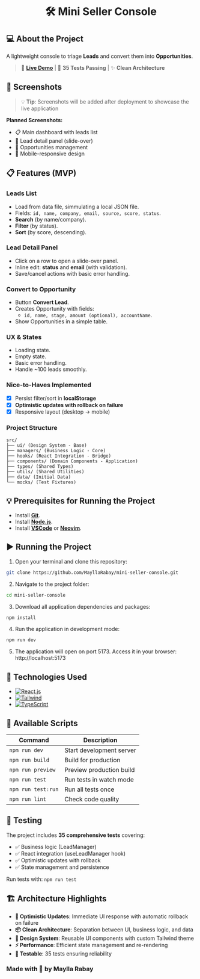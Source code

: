 <h1 align="center"> 
	🛠️ Mini Seller Console
</h1>

## 💻 About the Project

A lightweight console to triage **Leads** and convert them into **Opportunities**.

> 🚀 **[Live Demo](#)** | 🧪 **35 Tests Passing** | ✨ **Clean Architecture**

## 📸 Screenshots

> 💡 **Tip**: Screenshots will be added after deployment to showcase the live application

**Planned Screenshots:**

- 📋 Main dashboard with leads list
- 📝 Lead detail panel (slide-over)
- 💼 Opportunities management
- 📱 Mobile-responsive design

## 📋 Features (MVP)

### Leads List

- Load from data file, simmulating a local JSON file.
- Fields: `id, name, company, email, source, score, status`.
- **Search** (by name/company).
- **Filter** (by status).
- **Sort** (by score, descending).

### Lead Detail Panel

- Click on a row to open a slide-over panel.
- Inline edit: **status** and **email** (with validation).
- Save/cancel actions with basic error handling.

### Convert to Opportunity

- Button **Convert Lead**.
- Creates Opportunity with fields:
  - `id, name, stage, amount (optional), accountName`.
- Show Opportunities in a simple table.

### UX & States

- Loading state.
- Empty state.
- Basic error handling.
- Handle ~100 leads smoothly.

### Nice-to-Haves Implemented

- [x] Persist filter/sort in **localStorage**
- [x] **Optimistic updates with rollback on failure**
- [x] Responsive layout (desktop → mobile)

### Project Structure

```
src/
├── ui/ (Design System - Base)
├── managers/ (Business Logic - Core)
├── hooks/ (React Integration - Bridge)
├── components/ (Domain Components - Application)
├── types/ (Shared Types)
├── utils/ (Shared Utilities)
├── data/ (Initial Data)
└── mocks/ (Test Fixtures)
```

## 💡 Prerequisites for Running the Project

- Install [**Git**](https://git-scm.com).
- Install [**Node.js**](https://nodejs.org/en/).
- Install [**VSCode**](https://code.visualstudio.com/download) or [**Neovim**](https://neovim.io/).

## ▶️ Running the Project

1. Open your terminal and clone this repository:

```bash
git clone https://github.com/MayllaRabay/mini-seller-console.git
```

2. Navigate to the project folder:

```bash
cd mini-seller-console
```

3. Download all application dependencies and packages:

```bash
npm install
```

4. Run the application in development mode:

```bash
npm run dev
```

5. The application will open on port 5173. Access it in your browser:
   http://localhost:5173

## 🔧 Technologies Used

- [![React.js](https://img.shields.io/badge/-React.js-4682b4)](https://create-react-app.dev/docs/getting-started/)
- [![Tailwind](https://img.shields.io/badge/-Tailwind-83C9C5)](https://tailwindcss.com/)
- [![TypeScript](https://img.shields.io/badge/-Typescript-155991)](https://www.typescriptlang.org/docs/)

## 📜 Available Scripts

| Command            | Description              |
| ------------------ | ------------------------ |
| `npm run dev`      | Start development server |
| `npm run build`    | Build for production     |
| `npm run preview`  | Preview production build |
| `npm run test`     | Run tests in watch mode  |
| `npm run test:run` | Run all tests once       |
| `npm run lint`     | Check code quality       |

## 🧪 Testing

The project includes **35 comprehensive tests** covering:

- ✅ Business logic (LeadManager)
- ✅ React integration (useLeadManager hook)
- ✅ Optimistic updates with rollback
- ✅ State management and persistence

Run tests with: `npm run test`

## 🏗️ Architecture Highlights

- **🔄 Optimistic Updates**: Immediate UI response with automatic rollback on failure
- **📦 Clean Architecture**: Separation between UI, business logic, and data
- **🎨 Design System**: Reusable UI components with custom Tailwind theme
- **⚡ Performance**: Efficient state management and re-rendering
- **🧪 Testable**: 35 tests ensuring reliability

### Made with 💜 by Maylla Rabay
